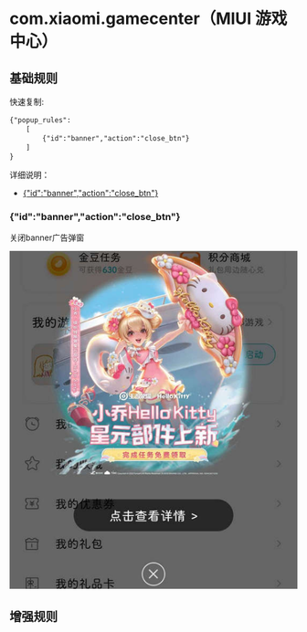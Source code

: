 # com.xiaomi.gamecenter（MIUI 游戏中心）

## 基础规则

快速复制:
```
{"popup_rules":
    [
        {"id":"banner","action":"close_btn"}
    ]
}
```
详细说明：
- [{"id":"banner","action":"close_btn"}](#idbanneractionclose_btn)

### {"id":"banner","action":"close_btn"}
关闭banner广告弹窗

![](./assets/banner广告弹窗.jpg)


## 增强规则
